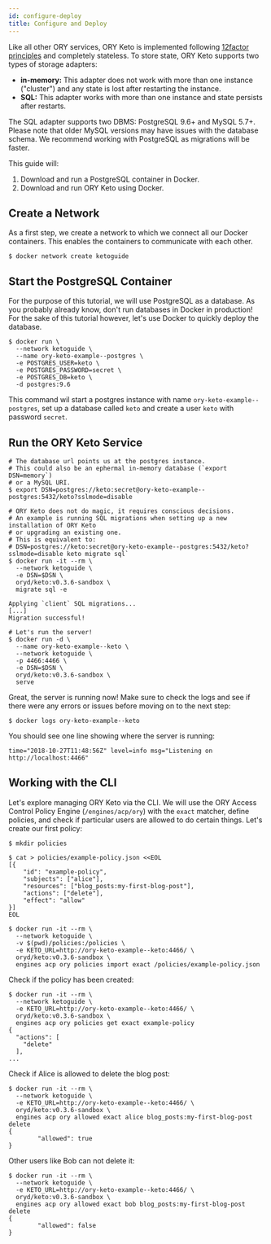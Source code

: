 ```yaml
---
id: configure-deploy
title: Configure and Deploy
---
```


Like all other ORY services, ORY Keto is implemented following
[12factor principles](https://12factor.net) and completely stateless. To store
state, ORY Keto supports two types of storage adapters:

- **in-memory:** This adapter does not work with more than one instance
  ("cluster") and any state is lost after restarting the instance.
- **SQL:** This adapter works with more than one instance and state persists
  after restarts.

The SQL adapter supports two DBMS: PostgreSQL 9.6+ and MySQL 5.7+. Please note
that older MySQL versions may have issues with the database schema. We recommend
working with PostgreSQL as migrations will be faster.

This guide will:

1. Download and run a PostgreSQL container in Docker.
2. Download and run ORY Keto using Docker.

## Create a Network

As a first step, we create a network to which we connect all our Docker
containers. This enables the containers to communicate with each other.

```
$ docker network create ketoguide
```

## Start the PostgreSQL Container

For the purpose of this tutorial, we will use PostgreSQL as a database. As you
probably already know, don't run databases in Docker in production! For the sake
of this tutorial however, let's use Docker to quickly deploy the database.

```
$ docker run \
  --network ketoguide \
  --name ory-keto-example--postgres \
  -e POSTGRES_USER=keto \
  -e POSTGRES_PASSWORD=secret \
  -e POSTGRES_DB=keto \
  -d postgres:9.6
```

This command wil start a postgres instance with name
`ory-keto-example--postgres`, set up a database called `keto` and create a user
`keto` with password `secret`.

## Run the ORY Keto Service

```
# The database url points us at the postgres instance.
# This could also be an ephermal in-memory database (`export DSN=memory`)
# or a MySQL URI.
$ export DSN=postgres://keto:secret@ory-keto-example--postgres:5432/keto?sslmode=disable

# ORY Keto does not do magic, it requires conscious decisions.
# An example is running SQL migrations when setting up a new installation of ORY Keto
# or upgrading an existing one.
# This is equivalent to:
# DSN=postgres://keto:secret@ory-keto-example--postgres:5432/keto?sslmode=disable keto migrate sql`
$ docker run -it --rm \
  --network ketoguide \
  -e DSN=$DSN \
  oryd/keto:v0.3.6-sandbox \
  migrate sql -e

Applying `client` SQL migrations...
[...]
Migration successful!

# Let's run the server!
$ docker run -d \
  --name ory-keto-example--keto \
  --network ketoguide \
  -p 4466:4466 \
  -e DSN=$DSN \
  oryd/keto:v0.3.6-sandbox \
  serve
```

Great, the server is running now! Make sure to check the logs and see if there
were any errors or issues before moving on to the next step:

```
$ docker logs ory-keto-example--keto
```

You should see one line showing where the server is running:

```
time="2018-10-27T11:48:56Z" level=info msg="Listening on http://localhost:4466"
```

## Working with the CLI

Let's explore managing ORY Keto via the CLI. We will use the ORY Access Control
Policy Engine (`/engines/acp/ory`) with the `exact` matcher, define policies,
and check if particular users are allowed to do certain things. Let's create our
first policy:

```
$ mkdir policies

$ cat > policies/example-policy.json <<EOL
[{
    "id": "example-policy",
    "subjects": ["alice"],
    "resources": ["blog_posts:my-first-blog-post"],
    "actions": ["delete"],
    "effect": "allow"
}]
EOL

$ docker run -it --rm \
  --network ketoguide \
  -v $(pwd)/policies:/policies \
  -e KETO_URL=http://ory-keto-example--keto:4466/ \
  oryd/keto:v0.3.6-sandbox \
  engines acp ory policies import exact /policies/example-policy.json
```

Check if the policy has been created:

```
$ docker run -it --rm \
  --network ketoguide \
  -e KETO_URL=http://ory-keto-example--keto:4466/ \
  oryd/keto:v0.3.6-sandbox \
  engines acp ory policies get exact example-policy
{
  "actions": [
    "delete"
  ],
...
```

Check if Alice is allowed to delete the blog post:

```
$ docker run -it --rm \
  --network ketoguide \
  -e KETO_URL=http://ory-keto-example--keto:4466/ \
  oryd/keto:v0.3.6-sandbox \
  engines acp ory allowed exact alice blog_posts:my-first-blog-post delete
{
        "allowed": true
}
```

Other users like Bob can not delete it:

```
$ docker run -it --rm \
  --network ketoguide \
  -e KETO_URL=http://ory-keto-example--keto:4466/ \
  oryd/keto:v0.3.6-sandbox \
  engines acp ory allowed exact bob blog_posts:my-first-blog-post delete
{
        "allowed": false
}
```
